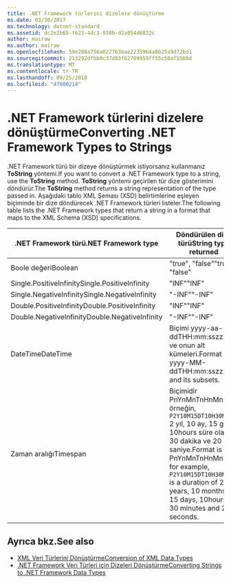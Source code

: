 ```yaml
---
title: .NET Framework türlerini dizelere dönüştürme
ms.date: 03/30/2017
ms.technology: dotnet-standard
ms.assetid: dc2e2b65-f623-4dc3-938b-d2a054d6832c
author: mairaw
ms.author: mairaw
ms.openlocfilehash: 59e288a756a022763bae2235964a8b25a9d72bd1
ms.sourcegitcommit: 213292dfbb0c37d83f62709959ff55c50af5560d
ms.translationtype: MT
ms.contentlocale: tr-TR
ms.lasthandoff: 09/25/2018
ms.locfileid: "47080214"
---
```

# <a name="converting-net-framework-types-to-strings"></a><span data-ttu-id="0f87f-102">.NET Framework türlerini dizelere dönüştürme</span><span class="sxs-lookup"><span data-stu-id="0f87f-102">Converting .NET Framework Types to Strings</span></span>
<span data-ttu-id="0f87f-103">.NET Framework türü bir dizeye dönüştürmek istiyorsanız kullanmanız **ToString** yöntemi.</span><span class="sxs-lookup"><span data-stu-id="0f87f-103">If you want to convert a .NET Framework type to a string, use the **ToString** method.</span></span> <span data-ttu-id="0f87f-104">**ToString** yöntemi geçirilen tür dize gösterimini döndürür.</span><span class="sxs-lookup"><span data-stu-id="0f87f-104">The **ToString** method returns a string representation of the type passed in.</span></span> <span data-ttu-id="0f87f-105">Aşağıdaki tablo XML Şeması (XSD) belirtimlerine eşleyen biçiminde bir dize döndürecek .NET Framework türleri listeler.</span><span class="sxs-lookup"><span data-stu-id="0f87f-105">The following table lists the .NET Framework types that return a string in a format that maps to the XML Schema (XSD) specifications.</span></span>  
  
|<span data-ttu-id="0f87f-106">.NET Framework türü</span><span class="sxs-lookup"><span data-stu-id="0f87f-106">.NET Framework type</span></span>|<span data-ttu-id="0f87f-107">Döndürülen dize türü</span><span class="sxs-lookup"><span data-stu-id="0f87f-107">String type returned</span></span>|  
|-------------------------|--------------------------|  
|<span data-ttu-id="0f87f-108">Boole değeri</span><span class="sxs-lookup"><span data-stu-id="0f87f-108">Boolean</span></span>|<span data-ttu-id="0f87f-109">"true", "false"</span><span class="sxs-lookup"><span data-stu-id="0f87f-109">"true", "false"</span></span>|  
|<span data-ttu-id="0f87f-110">Single.PositiveInfinity</span><span class="sxs-lookup"><span data-stu-id="0f87f-110">Single.PositiveInfinity</span></span>|<span data-ttu-id="0f87f-111">"INF"</span><span class="sxs-lookup"><span data-stu-id="0f87f-111">"INF"</span></span>|  
|<span data-ttu-id="0f87f-112">Single.NegativeInfinity</span><span class="sxs-lookup"><span data-stu-id="0f87f-112">Single.NegativeInfinity</span></span>|<span data-ttu-id="0f87f-113">"-INF"</span><span class="sxs-lookup"><span data-stu-id="0f87f-113">"-INF"</span></span>|  
|<span data-ttu-id="0f87f-114">Double.PositiveInfinity</span><span class="sxs-lookup"><span data-stu-id="0f87f-114">Double.PositiveInfinity</span></span>|<span data-ttu-id="0f87f-115">"INF"</span><span class="sxs-lookup"><span data-stu-id="0f87f-115">"INF"</span></span>|  
|<span data-ttu-id="0f87f-116">Double.NegativeInfinity</span><span class="sxs-lookup"><span data-stu-id="0f87f-116">Double.NegativeInfinity</span></span>|<span data-ttu-id="0f87f-117">"-INF"</span><span class="sxs-lookup"><span data-stu-id="0f87f-117">"-INF"</span></span>|  
|<span data-ttu-id="0f87f-118">DateTime</span><span class="sxs-lookup"><span data-stu-id="0f87f-118">DateTime</span></span>|<span data-ttu-id="0f87f-119">Biçimi yyyy-aa-ddTHH:mm:sszzzzzz ve onun alt kümeleri.</span><span class="sxs-lookup"><span data-stu-id="0f87f-119">Format is yyyy-MM-ddTHH:mm:sszzzzzz and its subsets.</span></span>|  
|<span data-ttu-id="0f87f-120">Zaman aralığı</span><span class="sxs-lookup"><span data-stu-id="0f87f-120">Timespan</span></span>|<span data-ttu-id="0f87f-121">Biçimidir PnYnMnTnHnMnS, örneğin, `P2Y10M15DT10H30M20S` 2 yıl, 10 ay, 15 gün, 10hours süre olan 30 dakika ve 20 saniye.</span><span class="sxs-lookup"><span data-stu-id="0f87f-121">Format is PnYnMnTnHnMnS, for example, `P2Y10M15DT10H30M20S` is a duration of 2 years, 10 months, 15 days, 10hours, 30 minutes and 20 seconds.</span></span>|  
  
## <a name="see-also"></a><span data-ttu-id="0f87f-122">Ayrıca bkz.</span><span class="sxs-lookup"><span data-stu-id="0f87f-122">See also</span></span>

- [<span data-ttu-id="0f87f-123">XML Veri Türlerini Dönüştürme</span><span class="sxs-lookup"><span data-stu-id="0f87f-123">Conversion of XML Data Types</span></span>](../../../../docs/standard/data/xml/conversion-of-xml-data-types.md)  
- [<span data-ttu-id="0f87f-124">.NET Framework Veri Türleri için Dizeleri Dönüştürme</span><span class="sxs-lookup"><span data-stu-id="0f87f-124">Converting Strings to .NET Framework Data Types</span></span>](../../../../docs/standard/data/xml/converting-strings-to-dotnet-data-types.md)
